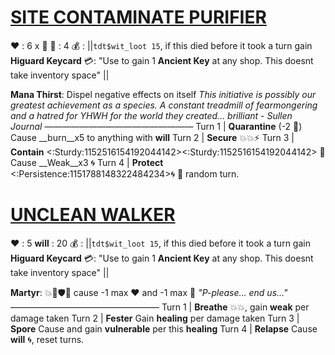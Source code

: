 # [__**SITE CONTAMINATE PURIFIER**__](<https://www.youtube.com/watch?v=47jpx7TZaMY>)
❤️ : 6 x 👥
🔷 : 4
💰 : ||`tdt$wit_loot 15`, if this died before it took a turn gain **Higuard Keycard** 💳: "Use to gain 1 **Ancient Key** at any shop. This doesnt take inventory space" ||

**Mana Thirst**: Dispel negative effects on itself
*This initiative is possibly our greatest achievement as a species. A constant treadmill of fearmongering and a hatred for YHWH for the world they created... brilliant - Sullen Journal*
—————————————————
Turn 1 | **Quarantine** (-2 🔷) Cause __burn__x5 to anything with __will__
Turn 2 | **Secure** 💥💥⚡
Turn 3 | **Contain** <:Sturdy:1152516154192044142><:Sturdy:1152516154192044142> 🔀 Cause __Weak__x3 🌀 
Turn 4 | **Protect** <:Persistence:1151788148322484234>🌀 🔀 random turn.

# [__**UNCLEAN WALKER**__](<https://www.youtube.com/watch?v=47jpx7TZaMY>)
❤️ : 5
__will__ : 20
💰 : ||`tdt$wit_loot 15`, if this died before it took a turn gain **Higuard Keycard** 💳: "Use to gain 1 **Ancient Key** at any shop. This doesnt take inventory space" ||

**Martyr**: 💥🚫🛡️🔀 cause -1 max ❤️ and -1 max 🔷
*"P-please... end us..."*
—————————————————
Turn 1  | **Breathe** 💥💥, gain __weak__ per damage taken 
Turn 2 | **Fester** Gain __healing__ per damage taken
Turn 3 | **Spore** Cause and gain __vulnerable__ per this __healing__
Turn 4 | **Relapse** Cause __will__ 🌀, reset turns.

